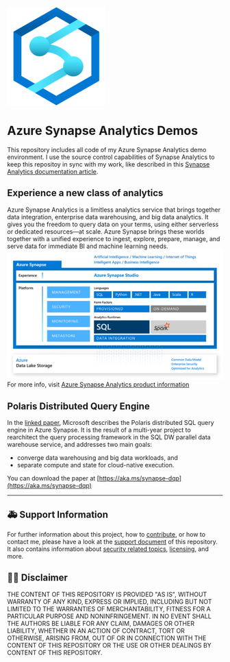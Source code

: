 ![Azure Synapse Analytics Logo](.media/SynapseLogo.png)

#  Azure Synapse Analytics Demos
This repository includes all code of my Azure Synapse Analytics demo environment. I use the source control capabilities of Synapse Analytics to keep this repositoy in sync with my work, like described in this [Synapse Analytics documentation article](https://docs.microsoft.com/en-us/azure/synapse-analytics/cicd/source-control).

## Experience a new class of analytics
Azure Synapse Analytics is a limitless analytics service that brings together data integration, enterprise data warehousing, and big data analytics. It gives you the freedom to query data on your terms, using either serverless or dedicated resources—at scale. Azure Synapse brings these worlds together with a unified experience to ingest, explore, prepare, manage, and serve data for immediate BI and machine learning needs.
![Azure Synapse Analytics High Level Architecture](.media/synapse-analytics.png)
For more info, visit [Azure Synapse Analytics product information](https://azure.microsoft.com/en-us/services/synapse-analytics/)

## Polaris Distributed Query Engine
In the [linked paper](https://aka.ms/synapse-dqp), Microsoft describes the Polaris distributed SQL query engine in Azure Synapse. It is the result of a multi-year project to rearchitect the query processing framework in the SQL DW parallel data warehouse service, and addresses two main goals:

- converge data warehousing and big data workloads, and 
- separate compute and state for cloud-native execution.

You can download the paper at [https://aka.ms/synapse-dqp](https://aka.ms/synapse-dqp)

---

## :ambulance: Support Information
For further information about this project, how to [contribute](CONTRIBUTING.md), or how to contact me, please have a look at the [support document](SUPPORT.md) of this repository. It also contains information about [security related topics](SECURITY.md), [licensing](LICENSE.md), and more.  

## :man_judge: Disclaimer
THE CONTENT OF THIS REPOSITORY IS PROVIDED "AS IS", WITHOUT WARRANTY OF ANY KIND, EXPRESS OR IMPLIED, INCLUDING BUT NOT LIMITED TO THE WARRANTIES OF MERCHANTABILITY, FITNESS FOR A PARTICULAR PURPOSE AND NONINFRINGEMENT. IN NO EVENT SHALL THE AUTHORS BE LIABLE FOR ANY CLAIM, DAMAGES OR OTHER LIABILITY, WHETHER IN AN ACTION OF CONTRACT, TORT OR OTHERWISE, ARISING FROM, OUT OF OR IN CONNECTION WITH THE CONTENT OF THIS REPOSITORY OR THE USE OR OTHER DEALINGS BY CONTENT OF THIS REPOSITORY.